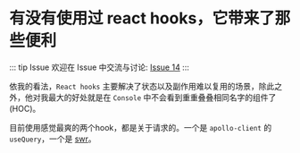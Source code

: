 # 有没有使用过 react hooks，它带来了那些便利



::: tip Issue 
 欢迎在 Issue 中交流与讨论: [Issue 14](https://github.com/shfshanyue/Daily-Question/issues/14) 
:::

依我的看法，`React hooks` 主要解决了状态以及副作用难以复用的场景，除此之外，他对我最大的好处就是在 `Console` 中不会看到重重叠叠相同名字的组件了(HOC)。

目前使用感觉最爽的两个hook，都是关于请求的。一个是 `apollo-client` 的 `useQuery`，一个是 [swr](https://github.com/zeit/swr)。